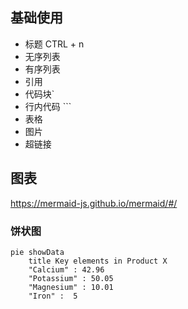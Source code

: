 

## 基础使用

- 标题 CTRL + n
- 无序列表
- 有序列表
- 引用
- 代码块`
- 行内代码 ```
- 表格
- 图片
- 超链接



## 图表

https://mermaid-js.github.io/mermaid/#/





### 饼状图

```mermaid-example
pie showData
    title Key elements in Product X
    "Calcium" : 42.96
    "Potassium" : 50.05
    "Magnesium" : 10.01
    "Iron" :  5
```

